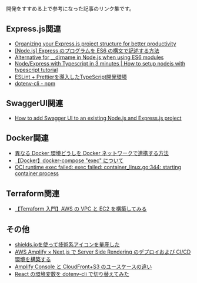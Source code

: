 開発をすすめる上で参考になった記事のリンク集です。

## Express.js関連
- [Organizing your Express.js project structure for better productivity](https://blog.logrocket.com/organizing-express-js-project-structure-better-productivity/)
- [[Node.js] Express のプログラムを ES6 の構文で記述する方法](https://mseeeen.msen.jp/express-for-es6/)
- [Alternative for \_\_dirname in Node.js when using ES6 modules](https://stackoverflow.com/questions/46745014/alternative-for-dirname-in-node-js-when-using-es6-modules)
- [Node/Express with Typescript in 3 minutes | How to setup nodejs with typescript tutorial](https://www.youtube.com/watch?v=Fqv2-f1bIls)
- [ESLint + Prettierを導入したTypeScript開発環境](https://zenn.dev/big_tanukiudon/articles/c1ab3dba7ba111)
- [dotenv-cli - npm](https://www.npmjs.com/package/dotenv-cli)

## SwaggerUI関連
- [How to add Swagger UI to an existing Node.js and Express.js project](https://levelup.gitconnected.com/how-to-add-swagger-ui-to-existing-node-js-and-express-js-project-2c8bad9364ce)

## Docker関連
- [異なる Docker 環境どうしを Docker ネットワークで連携する方法](https://nishinatoshiharu.com/external-docker-network/)
- [【Docker】docker-compose "exec" について](https://kuzunoha-ne.hateblo.jp/entry/2019/02/08/203000)
- [OCI runtime exec failed: exec failed: container_linux.go:344: starting container process](https://stackoverflow.com/questions/55378420/oci-runtime-exec-failed-exec-failed-container-linux-go344-starting-container)

## Terraform関連
- [【Terraform 入門】AWS の VPC と EC2 を構築してみる](https://kacfg.com/terraform-vpc-ec2/)

## その他
- [shields.ioを使って技術系アイコンを量産した](https://qiita.com/s-yoshiki/items/436bbe1f7160b610b05c)
- [AWS Amplify × Next.js で Server Side Rendering のデプロイおよび CI/CD 環境を構築する](https://whnyab.com/amplify-ssr-cicd/)
- [Amplify Console と CloudFront+S3 のユースケースの違い](https://go-to-k.hatenablog.com/entry/2021/08/08/022528)
- [React の環境変数を dotenv-cli で切り替えてみた](https://dev.classmethod.jp/articles/react-dotenv-cli/)
